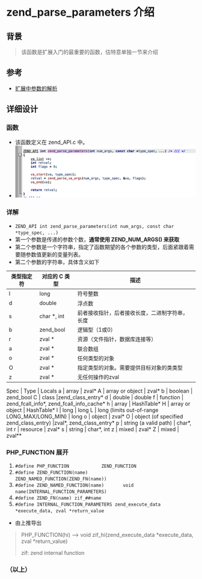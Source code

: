 # zend_parse_parameters 介绍

## 背景
> 该函数是扩展入门的最重要的函数，估特意单独一节来介绍

## 参考
* [扩展中参数的解析](http://www.php-internals.com/book/?p=chapt11/11-02-01-zend-parse-parameters)

## 详细设计

### 函数
* 该函数定义在 zend_API.c 中。
* ![](img/zpp_code.png)

### 详解
* `﻿ZEND_API int zend_parse_parameters(int num_args, const char *type_spec, ...)`
* 第一个参数是传递的参数个数，**通常使用 ZEND_NUM_ARGS() 来获取**
* 第二个参数是一个字符串，指定了函数期望的各个参数的类型，后面紧跟着需要随参数值更新的变量列表。
* 第二个参数的字符串，具体含义如下

| 类型指定符 | 对应的 C 类型 | 描述 |
| -------- | --------- | ---- | 
| l	| long | 符号整数 |
| d	| double | 浮点数 |
| s	| char *, int | 前者接收指针，后者接收长度，二进制字符串，长度 |
| b	| zend_bool | 逻辑型（1或0）|
| r	| zval * | 资源（文件指针，数据库连接等）|
| a	| zval * | 联合数组 |
| o	| zval * | 任何类型的对象 |
| O	| zval * | 指定类型的对象。需要提供目标对象的类类型 |
| z	| zval * | 无任何操作的zval |

Spec |	Type |	Locals
a |	array |	zval*
A |	array or object |	zval*
b |	boolean |	zend_bool
C |	class	 |zend_class_entry*
d |	double |	double
f |	function |	zend_fcall_info*, zend_fcall_info_cache*
h |	array |	HashTable*
H |	array or object |	HashTable*
l |	long |	long
L |	long (limits out-of-range LONG_MAX/LONG_MIN) |	long
o |	object |	zval*
O |	object (of specified zend_class_entry)	 |zval*, zend_class_entry*
p |	string (a valid path) |	char*, int
r |	resource |	zval*
s |	string |	char*, int
z |	mixed |	zval*
Z |	mixed |	zval**

### PHP_FUNCTION 展开

1. `#define PHP_FUNCTION			ZEND_FUNCTION`
2. `#define ZEND_FUNCTION(name)				ZEND_NAMED_FUNCTION(ZEND_FN(name))`
3. `#define ZEND_NAMED_FUNCTION(name)		void name(INTERNAL_FUNCTION_PARAMETERS)`
4. `﻿#define ZEND_FN(name) zif_##name`
4. `﻿#define INTERNAL_FUNCTION_PARAMETERS zend_execute_data *execute_data, zval *return_value`

* 由上推导出
> PHP_FUNCTION(hi) --> void zif_hi(zend_execute_data *execute_data, zval *return_value)
>
> zif: zend internal function





### （以上）